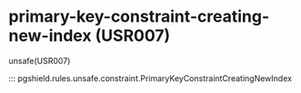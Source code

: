 # primary-key-constraint-creating-new-index (USR007)

unsafe(USR007)

::: pgshield.rules.unsafe.constraint.PrimaryKeyConstraintCreatingNewIndex

